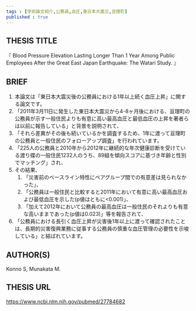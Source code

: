 ```yaml
---
tags : [学術論文紹介,公務員,血圧,東日本大震災,亘理町] 
published : true
---
```


## THESIS TITLE
『
Blood Pressure Elevation Lasting Longer Than 1 Year Among Public Employees After the Great East Japan Earthquake: The Watari Study.
』
  
## BRIEF

1. 本論文は「東日本大震災後の公務員における1年以上続く血圧上昇」に関する論文です。
1. 「2011年3月11日に発生した東日本大震災から4-8ヶ月後における、亘理町の公務員が示す一般住民よりも有意に高い最高血圧と最低血圧の上昇を著者らは以前に報告している」と背景を説明されて、
1. 「それら差異がその後も続いているかを調査するため、1年に渡って亘理町の公務員と一般住民のフォローアップ調査」を行われています。
1. 「225人の公務員と2010年から2012年に継続的な年次健康診断を受けている渡り蝶の一般住民1232人のうち、89組を傾向スコアに基づき年齢と性別でマッチング」され、
1. その結果、
	1. 「災害前のベースライン特性にペアグループ間での有意差は見られなかった」、
	1. 「公務員は一般住民と比較すると2011年において有意に高い最高血圧および最低血圧を示した(p値はともに<0.001)」、
	1. 「加えて2012年において公務員の最高血圧は一般住民のそれよりも有意な高いままであった(p値は0.023)」等を報告されて、
1. 「公務員における長引く血圧上昇が災害後1年以上に渡って確認されたことは、長期的災害復興業務に従事する公務員の慎重な血圧管理の必要性を示唆している」と結ばれています。






## AUTHOR(S)

Konno S, Munakata M.

## THESIS URL
[
https://www.ncbi.nlm.nih.gov/pubmed/27784682
](
https://www.ncbi.nlm.nih.gov/pubmed/27784682
)